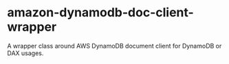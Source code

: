 # amazon-dynamodb-doc-client-wrapper
A wrapper class around AWS DynamoDB document client for DynamoDB or DAX usages.
